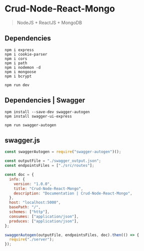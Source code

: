 # Crud-Node-React-Mongo
> NodeJS + ReactJS + MongoDB

## Dependencies
```shell
npm i express
npm i cookie-parser
npm i cors
npm i path
npm i nodemon -d
npm i mongoose
npm i bcrypt

npm run dev
```

## Dependencies | Swagger
```shell
npm install --save-dev swagger-autogen
npm install swagger-ui-express

npm run swagger-autogen
```
## swagger.js
```javascript
const swaggerAutogen = require("swagger-autogen")();

const outputFile = "./swagger_output.json";
const endpointsFiles = ["./src/routes"];

const doc = {
  info: {
    version: "1.0.0",
    title: "Crud-Node-React-Mongo",
    description: "Documentation | Crud-Node-React-Mongo",
  },
  host: "localhost:5000",
  basePath: "/",
  schemes: ["http"],
  consumes: ["application/json"],
  produces: ["application/json"],
};

swaggerAutogen(outputFile, endpointsFiles, doc).then(() => {
  require("./server");
});

```

